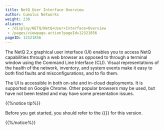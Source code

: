 ```yaml
---
title: NetQ User Interface Overview
author: Cumulus Networks
weight: 230
aliases:
 - /display/NETQ/NetQ+User+Interface+Overview
 - /pages/viewpage.action?pageId=12321856
pageID: 12321856
---
```

The NetQ 2.x graphical user interface (UI) enables you to access NetQ capabilities through a web browser as opposed to through a terminal window using the Command Line Interface (CLI). Visual representations of the health of the network, inventory, and system events make it easy to both find faults and misconfigurations, and to fix them.

The UI is accessible in both on-site and in-cloud deployments. It is supported on Google Chrome. Other popular browsers may be used, but have not been tested and may have some presentation issues.

{{%notice tip%}}

Before you get started, you should refer to the {{<exlink url="https://support.cumulusnetworks.com/hc/en-us/articles/360041040413-Cumulus-NetQ-2-4-Release-Notes" text="release notes">}} for this version.

{{%/notice%}}

